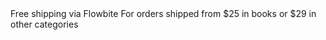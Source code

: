 <Checkbox aria_describedby="helper-checkbox-text">
  Free shipping via Flowbite
</Checkbox>
<Helper id="helper-checkbox-text" class="ps-6">
  For orders shipped from $25 in books or $29 in other categories
</Helper>